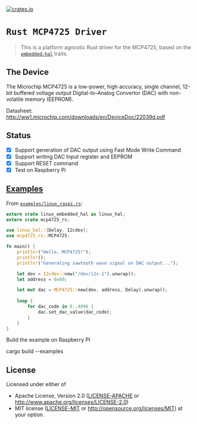 [![crates.io](https://img.shields.io/crates/v/mcp4725-rs.svg)](https://crates.io/crates/mcp4725-rs)

# `Rust MCP4725 Driver`

> This is a platform agnostic Rust driver for the MCP4725, based on the
[`embedded-hal`](https://github.com/japaric/embedded-hal) traits.


## The Device

The Microchip MCP4725 is a low-power, high accuracy, single channel,
12-bit buffered voltage output Digital-to-Analog Convertor (DAC)
with non-volatile memory (EEPROM).

Datasheet: http://ww1.microchip.com/downloads/en/DeviceDoc/22039d.pdf

## Status

- [x] Support generation of DAC output using Fast Mode Write Command
- [x] Support writing DAC Input register and EEPROM
- [x] Support RESET command
- [x] Test on Raspberry Pi

## [Examples](examples)

From [`examples/linux_raspi.rs`](examples/linux_raspi.rs):

```rust
extern crate linux_embedded_hal as linux_hal;
extern crate mcp4725_rs;

use linux_hal::{Delay, I2cdev};
use mcp4725_rs::MCP4725;

fn main() {
    println!("Hello, MCP4725!");
    println!();
    println!("Generating sawtooth wave signal on DAC output...");

    let dev = I2cdev::new("/dev/i2c-1").unwrap();
    let address = 0x60;

    let mut dac = MCP4725::new(dev, address, Delay).unwrap();
    
    loop {
        for dac_code in 0..4096 {
            dac.set_dac_value(dac_code);
        }
    }
}
```

Build the example on Raspberry PI

cargo build --examples

## License

Licensed under either of

 * Apache License, Version 2.0 ([LICENSE-APACHE](LICENSE-APACHE) or
   http://www.apache.org/licenses/LICENSE-2.0)
 * MIT license ([LICENSE-MIT](LICENSE-MIT) or
   http://opensource.org/licenses/MIT) at your option.
